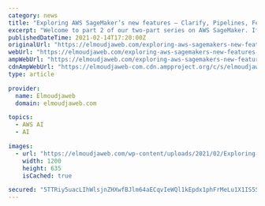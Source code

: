 ```yaml
---
category: news
title: "Exploring AWS SageMaker’s new features — Clarify, Pipelines, Feature Store – Jaweb"
excerpt: "Welcome to part 2 of our two-part series on AWS SageMaker. If you haven’t read part 1, hop over and do that first. Otherwise, let’s dive in and look at some important new SageMaker features: Clarify, which claims to “detect bias in ML models” and ..."
publishedDateTime: 2021-02-14T17:20:00Z
originalUrl: "https://elmoudjaweb.com/exploring-aws-sagemakers-new-features-clarify-pipelines-feature-store-jaweb/"
webUrl: "https://elmoudjaweb.com/exploring-aws-sagemakers-new-features-clarify-pipelines-feature-store-jaweb/"
ampWebUrl: "https://elmoudjaweb.com/exploring-aws-sagemakers-new-features-clarify-pipelines-feature-store-jaweb/?amp"
cdnAmpWebUrl: "https://elmoudjaweb-com.cdn.ampproject.org/c/s/elmoudjaweb.com/exploring-aws-sagemakers-new-features-clarify-pipelines-feature-store-jaweb/?amp"
type: article

provider:
  name: Elmoudjaweb
  domain: elmoudjaweb.com

topics:
  - AWS AI
  - AI

images:
  - url: "https://elmoudjaweb.com/wp-content/uploads/2021/02/Exploring-AWS-SageMakers-new-features-—-Clarify-Pipelines-Feature-Store.jpg"
    width: 1200
    height: 635
    isCached: true

secured: "5TTRiy5uacLIhWlsjnZHXwfBJlm64aECqvIeWQl1kEpdx1phFrMeLu1X1IS5SJdCkiSgN5bUqPOOhJdvBNBLfPSwniwLTkkJzyRsJpVkMxalgzP6GP97+e6WX9m9rTYcnctoxFbh4f0SZRYhXZDseSd9rhox/XespDB7ZOO6Dm46i+Sw6ZQdkhBJxUdHxDWnuACE5NFKSmkl436U4Vi4J3+oiI15SGrtdTD69/Hh7s3FCJrNCY6gpnR25MnY+kGWsgrJ9vgDqOWLhuvOiQgJh6rKHvLUgCBbaqjHvBS22EslYltUipRyTcbrx0ZQguatP26ZYtqT5NlCCdr2FJ3q5Zy1gCzC2Ouj4z4JN+l/JdQ=;HXrb7dC+EIq9DY4o3U3VqA=="
---
```


